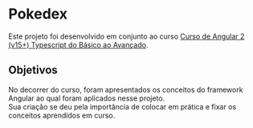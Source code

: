 # Pokedex

Este projeto foi desenvolvido em conjunto ao curso [Curso de Angular 2 (v15+) Typescript do Básico ao Avançado](https://www.udemy.com/course/curso-de-angular/).

## Objetivos
No decorrer do curso, foram apresentados os conceitos do framework Angular ao qual foram aplicados nesse projeto. <br>
Sua criação se deu pela importância de colocar em prática e fixar os conceitos aprendidos em curso.
